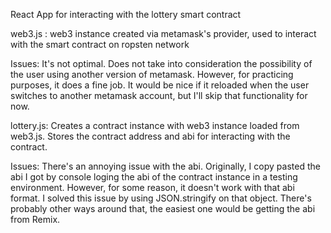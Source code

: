 React App for interacting with the lottery smart contract

web3.js :
web3 instance created via metamask's provider, used to interact with the smart contract on ropsten network

Issues:
It's not optimal. Does not take into consideration the possibility of the user using another version of metamask. However, for practicing purposes, it does a fine job. It would be nice if it reloaded when the user switches to another metamask account, but I'll skip that functionality for now.

lottery.js:
Creates a contract instance with web3 instance loaded from web3.js. Stores the contract address and abi for interacting with the contract.

Issues:
There's an annoying issue with the abi. Originally, I copy pasted the abi I got by console loging the abi of the contract instance in a testing environment. However, for some reason, it doesn't work with that abi format. I solved this issue by using JSON.stringify on that object. There's probably other ways around that, the easiest one would be getting the abi from Remix.

